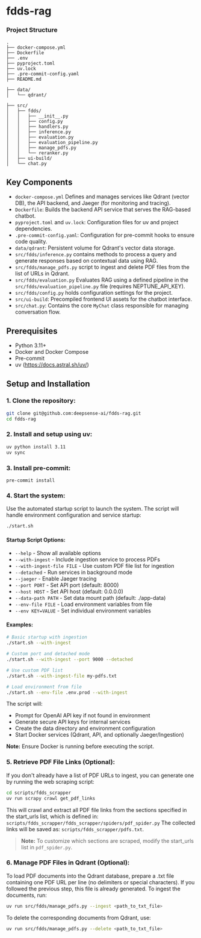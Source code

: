 # fdds-rag

### Project Structure
```
.
├── docker-compose.yml
├── Dockerfile
├── .env
├── pyproject.toml
├── uv.lock
├── .pre-commit-config.yaml
├── README.md

├── data/
│   └── qdrant/

├── src/
│   ├── fdds/
│   │   ├── __init__.py
│   │   ├── config.py
│   │   ├── handlers.py
│   │   ├── inference.py
│   │   ├── evaluation.py
│   │   ├── evaluation_pipeline.py
│   │   ├── manage_pdfs.py
│   │   └── reranker.py
│   ├── ui-build/
│   └── chat.py
```
## Key Components
- `docker-compose.yml` Defines and manages services like Qdrant (vector DB), the API backend, and Jaeger (for monitoring and tracing).
- `Dockerfile`: Builds the backend API service that serves the RAG-based chatbot.
- `pyproject.toml` and `uv.lock`: Configuration files for uv and project dependencies.
- `.pre-commit-config.yaml`: Configuration for pre-commit hooks to ensure code quality.
- `data/qdrant`: Persistent volume for Qdrant's vector data storage.
- `src/fdds/inference.py` contains methods to process a query and generate responses based on contextual data using RAG.
- `src/fdds/manage_pdfs.py` script to ingest and delete PDF files from the list of URLs in Qdrant.
- `src/fdds/evaluation.py` Evaluates RAG using a defined pipeline in the `src/fdds/evaluation_pipeline.py` file (requires NEPTUNE_API_KEY).
- `src/fdds/config.py` holds configuration settings for the project.
- `src/ui-build`: Precompiled frontend UI assets for the chatbot interface.
- `src/chat.py`: Contains the core `MyChat` class responsible for managing conversation flow.

## Prerequisites
- Python 3.11+
- Docker and Docker Compose
- Pre-commit
- uv (https://docs.astral.sh/uv/)

## Setup and Installation
### 1. Clone the repository:
```bash
git clone git@github.com:deepsense-ai/fdds-rag.git
cd fdds-rag
```
### 2. Install and setup using uv:
```bash
uv python install 3.11
uv sync
```
### 3. Install pre-commit:
```
pre-commit install
```
### 4. Start the system:
Use the automated startup script to launch the system. The script will handle environment configuration and service startup:

```bash
./start.sh
```

#### Startup Script Options:
- `--help` - Show all available options
- `--with-ingest` - Include ingestion service to process PDFs
- `--with-ingest-file FILE` - Use custom PDF file list for ingestion
- `--detached` - Run services in background mode
- `--jaeger` - Enable Jaeger tracing
- `--port PORT` - Set API port (default: 8000)
- `--host HOST` - Set API host (default: 0.0.0.0)
- `--data-path PATH` - Set data mount path (default: ./app-data)
- `--env-file FILE` - Load environment variables from file
- `--env KEY=VALUE` - Set individual environment variables

#### Examples:
```bash
# Basic startup with ingestion
./start.sh --with-ingest

# Custom port and detached mode
./start.sh --with-ingest --port 9000 --detached

# Use custom PDF list
./start.sh --with-ingest-file my-pdfs.txt

# Load environment from file
./start.sh --env-file .env.prod --with-ingest
```

The script will:
- Prompt for OpenAI API key if not found in environment
- Generate secure API keys for internal services
- Create the data directory and environment configuration
- Start Docker services (Qdrant, API, and optionally Jaeger/Ingestion)

**Note:** Ensure Docker is running before executing the script.

### 5. Retrieve PDF File Links (Optional):
If you don't already have a list of PDF URLs to ingest, you can generate one by running the web scraping script:
```bash
cd scripts/fdds_scrapper
uv run scrapy crawl get_pdf_links
```
This will crawl and extract all PDF file links from the sections specified in the start_urls list, which is defined in: `scripts/fdds_scrapper/fdds_scrapper/spiders/pdf_spider.py`
The collected links will be saved as: `scripts/fdds_scrapper/pdfs.txt`.
> **Note:** To customize which sections are scraped, modify the start_urls list in `pdf_spider.py`.

### 6. Manage PDF Files in Qdrant (Optional):
To load PDF documents into the Qdrant database, prepare a .txt file containing one PDF URL per line (no delimiters or special characters). If you followed the previous step, this file is already generated.
To ingest the documents, run:
```bash
uv run src/fdds/manage_pdfs.py --ingest <path_to_txt_file>
```
To delete the corresponding documents from Qdrant, use:
```bash
uv run src/fdds/manage_pdfs.py --delete <path_to_txt_file>
```
